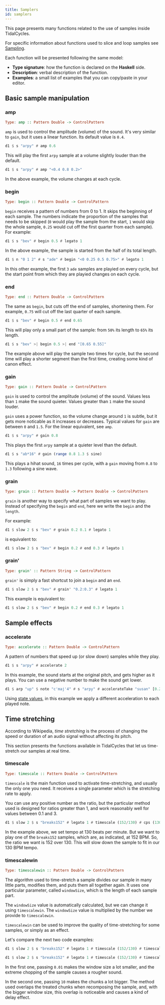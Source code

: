 ```yaml
---
title: Samplers
id: samplers
---
```


This page presents many functions related to the use of samples inside TidalCycles.

For specific information about functions used to slice and loop samples see [Sampling](https://tidalcycles.org/docs/reference/sampling).

Each function will be presented following the same model:
* **Type signature**: how the function is declared on the **Haskell** side.
* **Description**: verbal description of the function.
* **Examples**: a small list of examples that you can copy/paste in your editor.

## Basic sample manipulation

### amp

```haskell
Type: amp :: Pattern Double -> ControlPattern
```

`amp` is used to control the amplitude (volume) of the sound. It's very similar
to `gain`, but it uses a linear function. Its default value is `0.4`.

```haskell
d1 $ s "arpy" # amp 0.6
```

This will play the first `arpy` sample at a volume slightly louder than the default.

```haskell
d1 $ s "arpy" # amp "<0.4 0.8 0.2>"
```

In the above example, the volume changes at each cycle.

### begin

```haskell
Type: begin :: Pattern Double -> ControlPattern
```

`begin` receives a pattern of numbers from 0 to 1. It skips the beginning of each sample. The numbers indicate the proportion of the samples that needs to be skipped (`0` would play the sample from the start, `1` would skip the whole sample, `0.25` would cut off the first quarter from each sample). For example:

```haskell
d1 $ s "bev" # begin 0.5 # legato 1
```

In the above example, the sample is started from the half of its total length.

```haskell
d1 $ n "0 1 2" # s "ade" # begin "<0 0.25 0.5 0.75>" # legato 1
```

In this other example, the first `3` `ade` samples are playied on every cycle, but the start point from which they are playied changes on each cycle.

### end

```haskell
Type: end :: Pattern Double -> ControlPattern
```

The same as `begin`, but cuts off the end of samples, shortening them. For example, `0.75` will cut off the last quarter of each sample.

```haskell
d1 $ s "bev" # begin 0.5 # end 0.65
```

This will play only a small part of the sample: from `50%` its length to `65%` its length.

```haskell
d1 $ s "bev" >| begin 0.5 >| end "[0.65 0.55]"
```

The example above will play the sample two times for cycle, but the second time will play a shorter segment than the first time, creating some kind of canon effect.

### gain

```haskell
Type: gain :: Pattern Double -> ControlPattern
```

`gain` is used to control the amplitude (volume) of the sound. Values less than `1` make the sound quieter. Values greater than `1` make the sound louder.

`gain` uses a power function, so the volume change around `1` is subtle, but it gets more noticable as it increases or decreases. Typical values for `gain` are between `0` and `1.5`. For the linear equivalent, see `amp`.

```haskell
d1 $ s "arpy" # gain 0.8
```

This plays the first `arpy` sample at a quieter level than the default.

```haskell
d1 $ s "ab*16" # gain (range 0.8 1.3 $ sine)
```

This plays a hihat sound, `16` times per cycle, with a `gain` moving from `0.8` to `1.3` following a sine wave.

### grain

```haskell
Type: grain :: Pattern Double -> Pattern Double -> ControlPattern
```

`grain` is another way to specify what part of samples we want to play. Instead of specifying the `begin` and `end`, here we write the `begin` and the `length`.

For example:

```haskell
d1 $ slow 2 $ s "bev" # grain 0.2 0.1 # legato 1
```

is equivalent to:

```haskell
d1 $ slow 2 $ s "bev" # begin 0.2 # end 0.3 # legato 1
```

### grain'

```haskell
Type: grain' :: Pattern String -> ControlPattern
```

`grain'` is simply a fast shortcut to join a `begin` and an `end`.

```haskell
d1 $ slow 2 $ s "bev" # grain' "0.2:0.3" # legato 1
```

This example is equivalent to:

```haskell
d1 $ slow 2 $ s "bev" # begin 0.2 # end 0.3 # legato 1
 ```

## Sample effects

### accelerate

```haskell
Type: accelerate :: Pattern Double -> ControlPattern
```

A pattern of numbers that speed up (or slow down) samples while they play.

```haskell
d1 $ s "arpy" # accelerate 2
```

In this example, the sound starts at the original pitch, and gets higher as it plays. You can use a negative number to make the sound get lower.

```haskell
d1 $ arp "up" $ note "c'maj'4" # s "arpy" # accelerateTake "susan" [0.2,1,-1]
```

Using [state values](https://tidalcycles.org/docs/reference/state_values/#introduction-to-state-values), in this example we apply a different acceleration to each played note.

## Time stretching

According to Wikipedia, *time stretching* is the process of changing the speed or duration of an audio signal without affecting its pitch.

This section presents the functions available in TidalCycles that let us time-stretch our samples at real time.

### timescale

```haskell
Type: timescale :: Pattern Double -> ControlPattern
```

`timescale` is the main function used to activate time-stretching, and usually the only one you need. It receives a single parameter which is the stretching rate to apply.

You can use any positive number as the ratio, but the particular method used is designed for ratios greater than 1, and work reasonably well for values between 0.1 and 3.

```haskell
d1 $ slow 2 $ s "breaks152" # legato 1 # timescale (152/130) # cps (130/60/4)
```

In the example above, we set tempo at 130 beats per minute. But we want to play one of the `breaks152` samples, which are, as indicated, at 152 BPM. So, the ratio we want is 152 over 130. This will slow down the sample to fit in our 130 BPM tempo.

### timescalewin

```haskell
Type: timescalewin :: Pattern Double -> ControlPattern
```

The algorithm used to time-stretch a sample divides our sample in many little parts, modifies them, and puts them all together again. It uses one particular parameter, called `windowSize`, which is the length of each sample part.

The `windowSize` value is automatically calculated, but we can change it using `timescalewin`. The `windowSize` value is multiplied by the number we provide to `timescalewin`.

`timescalewin` can be used to improve the quality of time-stretching for some samples, or simply as an effect.

Let's compare the next two code examples:

```haskell
d1 $ slow 2 $ s "breaks152" # legato 1 # timescale (152/130) # timescalewin 0.01 # cps (130/60/4)
```

```haskell
d1 $ slow 2 $ s "breaks152" # legato 1 # timescale (152/130) # timescalewin 10 # cps (130/60/4)
```

In the first one, passing `0.01` makes the window size a lot smaller, and the extreme chopping of the sample causes a rougher sound.

In the second one, passing `10` makes the chunks a lot bigger. The method used overlaps the treated chunks when recomposing the sample, and, with the bigger window size, this overlap is noticeable and causes a kind of delay effect.
